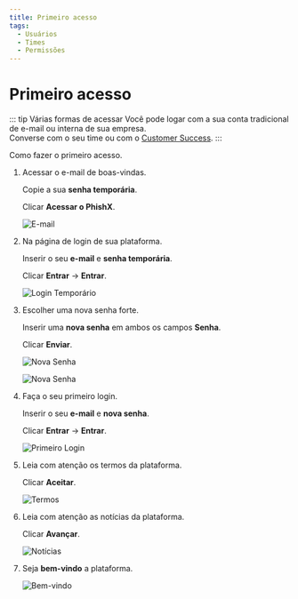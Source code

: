 ```yaml
---
title: Primeiro acesso
tags:
  - Usuários
  - Times
  - Permissões
---
```


# Primeiro acesso

::: tip Várias formas de acessar
Você pode logar com a sua conta tradicional de e-mail ou interna de sua empresa.<br>
Converse com o seu time ou com o [Customer Success](mailto:cs@phishx.io).
:::

Como fazer o primeiro acesso.

1. Acessar o e-mail de boas-vindas.

   Copie a sua **senha temporária**.

   Clicar **Acessar o PhishX**.

   ![E-mail](https://cdn.phishx.io/phishx-docs/images/phishx_login_first_access_01.webp)

2. Na página de login de sua plataforma.

   Inserir o seu **e-mail** e **senha temporária**.

   Clicar **Entrar** -> **Entrar**.

   ![Login Temporário](https://cdn.phishx.io/phishx-docs/images/phishx_login_first_access_02.webp)

3. Escolher uma nova senha forte.

   Inserir uma **nova senha** em ambos os campos **Senha**.

   Clicar **Enviar**.

   ![Nova Senha](https://cdn.phishx.io/phishx-docs/images/phishx_login_first_access_03.webp)

   ![Nova Senha](https://cdn.phishx.io/phishx-docs/images/phishx_login_first_access_04.webp)

4. Faça o seu primeiro login.

   Inserir o seu **e-mail** e **nova senha**.

   Clicar **Entrar** -> **Entrar**.

   ![Primeiro Login](https://cdn.phishx.io/phishx-docs/images/phishx_login_first_access_05.webp)

5. Leia com atenção os termos da plataforma.

   Clicar **Aceitar**.

   ![Termos](https://cdn.phishx.io/phishx-docs/images/phishx_login_first_access_06.webp)

6. Leia com atenção as notícias da plataforma.

   Clicar **Avançar**.

   ![Notícias](https://cdn.phishx.io/phishx-docs/images/phishx_login_first_access_07.webp)

7. Seja **bem-vindo** a plataforma.

   ![Bem-vindo](https://cdn.phishx.io/phishx-docs/images/phishx_login_first_access_08.webp)
